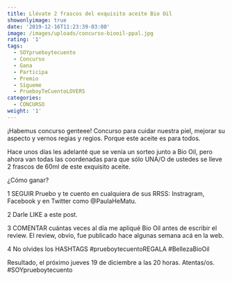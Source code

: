 ```yaml
---
title: Llévate 2 frascos del exquisito aceite Bio Oil
showonlyimage: true
date: '2019-12-16T11:23:39-03:00'
image: /images/uploads/concurso-biooil-ppal.jpg
rating: '1'
tags:
  - SOYprueboytecuento
  - Concurso
  - Gana
  - Participa
  - Premio
  - Sígueme
  - PrueboyTeCuentoLOVERS
categories:
  - CONCURSO
weight: '1'
---
```

¡Habemus concurso genteee! Concurso para cuidar nuestra piel, mejorar su aspecto y vernos regias y regios. Porque este aceite es para todos. 

<!--more-->

Hace unos días les adelanté que se venía un sorteo junto a Bio Oil, pero ahora van todas las coordenadas para que sólo UNA/O de ustedes se lleve 2 frascos de 60ml de este exquisito aceite.

¿Cómo ganar?

1 SEGUIR Pruebo y te cuento en cualquiera de sus RRSS: Instragram, Facebook y en Twitter como @PaulaHeMatu.

2 Darle LIKE a este post.

3 COMENTAR cuántas veces al día me apliqué Bio Oil antes de escribir el review. El review, obvio, fue publicado hace algunas semana acá en la web.

4 No olvides los HASHTAGS #prueboytecuentoREGALA #BellezaBioOil

Resultado, el próximo jueves 19 de diciembre a las 20 horas. Atentas/os. #SOYprueboytecuento
